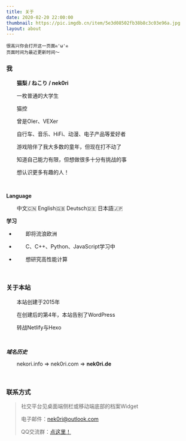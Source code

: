 ```yaml
---
title: 关于
date: 2020-02-20 22:00:00
thumbnail: https://pic.imgdb.cn/item/5e3d08502fb38b8c3c03e96a.jpg
layout: about
---
```


	很高兴你会打开这一页面ฅ'ω'ฅ
    页面时间为最近更新时间～

### 我

&emsp;&emsp;**猫梨 / ねこり / nek0ri**

&emsp;&emsp;一枚普通的大学生

&emsp;&emsp;猫控

&emsp;&emsp;曾是OIer、VEXer

&emsp;&emsp;自行车、音乐、HiFi、动漫、电子产品等爱好者

&emsp;&emsp;游戏陪伴了我大多数的童年，但现在打不动了

&emsp;&emsp;知道自己能力有限，但想做很多十分有挑战的事

&emsp;&emsp;想认识更多有趣的人！

<br/>

**Language**

&emsp;&emsp;中文🇨🇳  English🇬🇧  Deutsch🇩🇪  日本語🇯🇵

**学习**

* &emsp;&emsp;即将流浪欧洲

* &emsp;&emsp;C、C++、Python、JavaScript学习中

* &emsp;&emsp;想研究高性能计算

<br/>

### 关于本站

&emsp;&emsp;本站创建于2015年

&emsp;&emsp;在创建后的第4年，本站告别了WordPress

&emsp;&emsp;转战Netlify与Hexo

<br/>

***域名历史***

&emsp;&emsp;nekori.info => nek0ri.com => **nek0ri.de**
  
<br/>

### 联系方式

> 社交平台见桌面端侧栏或移动端底部的档案Widget
>
> 电子邮件：[nek0ri@outlook.com](nek0ri@outlook.com)
>
> QQ交流群：[点这里！](https://jq.qq.com/?_wv=1027&k=5OOQ0EF)